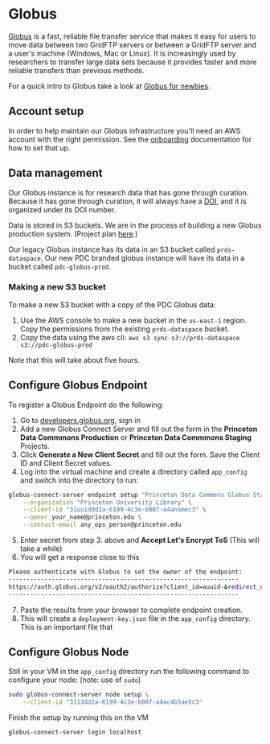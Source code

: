 # Globus

[Globus](https://www.globus.org/data-transfer) is a fast, reliable file transfer service that makes it easy for users to move data between two GridFTP servers or between a GridFTP server and a user's machine (Windows, Mac or Linux). It is increasingly used by researchers to transfer large data sets because it provides faster and more reliable transfers than previous methods.

For a quick intro to Globus take a look at [Globus for newbies](https://docs.google.com/document/d/1d8u3KhsoX-x3k59GgWfhC7325R6616j8RytccTelPWM/edit#).

## Account setup
In order to help maintain our Globus infrastructure you'll need an AWS account with the right permission. See the [onboarding](onboarding.md) documentation for how to set that up.

## Data management
Our Globus instance is for research data that has gone through curation. Because 
it has gone through curation, it will always have a [DOI](https://www.doi.org/), and it is organized under its DOI number. 

Data is stored in S3 buckets. We are in the process of building a new Globus production system. (Project plan [here](https://docs.google.com/document/d/13HkbOoC7OLD70FIEwFlHs8zi2Z8h53Puflm7DCcjnSw/edit).)

Our legacy Globus instance has its data in an S3 bucket called `prds-dataspace`.
Our new PDC branded globus instance will have its data in a bucket called `pdc-globus-prod`.

### Making a new S3 bucket
To make a new S3 bucket with a copy of the PDC Globus data:
1. Use the AWS console to make a new bucket in the `us-east-1` region. Copy the permissions from the existing `prds-dataspace` bucket. 
2. Copy the data using the aws cli: `aws s3 sync s3://prds-dataspace s3://pdc-globus-prod`

Note that this will take about five hours. 

## Configure Globus Endpoint
To register a Globus Endpoint do the following:
1. Go to [developers.globus.org](developers.globus.org), sign in   
2. Add a new Globus Connect Server and fill out the form in the **Princeton Data Commmons Production** or **Princeton Data Commmons Staging** Projects. 
3. Click **Generate a New Client Secret** and fill out the form. Save the Client ID and Client Secret values.
4. Log into the virtual machine and create a directory called `app_config` and switch into the directory to run:
```bash
globus-connect-server endpoint setup "Princeton Data Commons Globus Staging" \
    --organization "Princeton University Library" \
    --client-id "31uuiddd2a-6199-4c3e-b08f-a4anamec3" \
    --owner your_name@princeton.edu \
    --contact-email any_ops_person@princeton.edu
```
5. Enter secret from step 3. above and **Accept Let's Encrypt ToS** (This will take a while)
6. You will get a response close to this

```bash
Please authenticate with Globus to set the owner of the endpoint:
----------------------------------------------------------------
https://auth.globus.org/v2/oauth2/authorize?client_id=auuid-&redirect_uri=https%3A%2F%2Fauth.globus.org%2Fv2%2Fweb%2Fauth-code&scope=urn%3Aglobus%3Aauth%3Ascope%3Atransfer.api.globus.org%3Aall&state=_default&response_type=code&access_type=online&session_required_identities=uuid&session_message=Set+the+advertised+owner+of+the+endpoint
----------------------------------------------------------------
```
7. Paste the results from your browser to complete endpoint creation.
8. This will create a `deployment-key.json` file in the `app_config` directory. This is an important file that 

## Configure Globus Node
Still in your VM in the `app_config` directory run the following command to configure your node: (note: use of `sudo`)

```bash
sudo globus-connect-server node setup \
    --client-id "3113dd2a-6199-4c3e-b08f-a4ac4b5ae5c3"
```
Finish the setup by running this on the VM

```bash
globus-connect-server login localhost
```